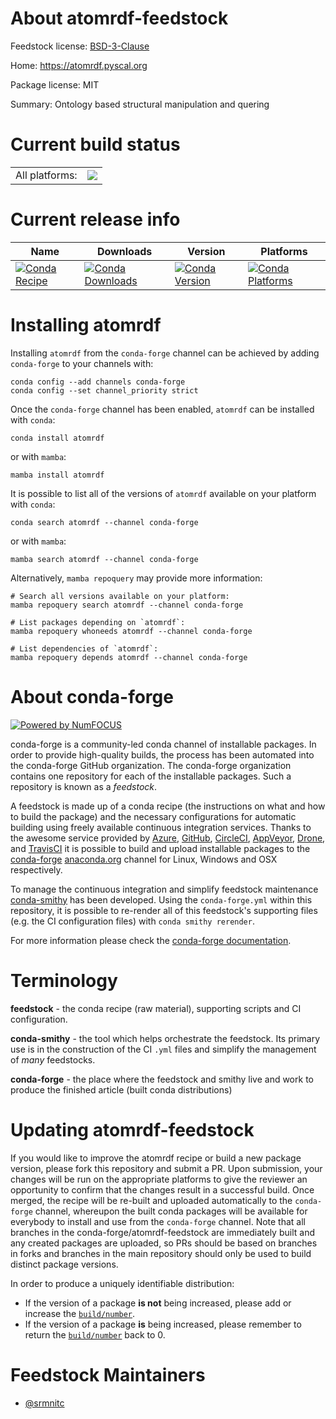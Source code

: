 About atomrdf-feedstock
=======================

Feedstock license: [BSD-3-Clause](https://github.com/conda-forge/pyscal-rdf-feedstock/blob/main/LICENSE.txt)

Home: https://atomrdf.pyscal.org

Package license: MIT

Summary: Ontology based structural manipulation and quering

Current build status
====================


<table><tr><td>All platforms:</td>
    <td>
      <a href="https://dev.azure.com/conda-forge/feedstock-builds/_build/latest?definitionId=19612&branchName=main">
        <img src="https://dev.azure.com/conda-forge/feedstock-builds/_apis/build/status/pyscal-rdf-feedstock?branchName=main">
      </a>
    </td>
  </tr>
</table>

Current release info
====================

| Name | Downloads | Version | Platforms |
| --- | --- | --- | --- |
| [![Conda Recipe](https://img.shields.io/badge/recipe-atomrdf-green.svg)](https://anaconda.org/conda-forge/atomrdf) | [![Conda Downloads](https://img.shields.io/conda/dn/conda-forge/atomrdf.svg)](https://anaconda.org/conda-forge/atomrdf) | [![Conda Version](https://img.shields.io/conda/vn/conda-forge/atomrdf.svg)](https://anaconda.org/conda-forge/atomrdf) | [![Conda Platforms](https://img.shields.io/conda/pn/conda-forge/atomrdf.svg)](https://anaconda.org/conda-forge/atomrdf) |

Installing atomrdf
==================

Installing `atomrdf` from the `conda-forge` channel can be achieved by adding `conda-forge` to your channels with:

```
conda config --add channels conda-forge
conda config --set channel_priority strict
```

Once the `conda-forge` channel has been enabled, `atomrdf` can be installed with `conda`:

```
conda install atomrdf
```

or with `mamba`:

```
mamba install atomrdf
```

It is possible to list all of the versions of `atomrdf` available on your platform with `conda`:

```
conda search atomrdf --channel conda-forge
```

or with `mamba`:

```
mamba search atomrdf --channel conda-forge
```

Alternatively, `mamba repoquery` may provide more information:

```
# Search all versions available on your platform:
mamba repoquery search atomrdf --channel conda-forge

# List packages depending on `atomrdf`:
mamba repoquery whoneeds atomrdf --channel conda-forge

# List dependencies of `atomrdf`:
mamba repoquery depends atomrdf --channel conda-forge
```


About conda-forge
=================

[![Powered by
NumFOCUS](https://img.shields.io/badge/powered%20by-NumFOCUS-orange.svg?style=flat&colorA=E1523D&colorB=007D8A)](https://numfocus.org)

conda-forge is a community-led conda channel of installable packages.
In order to provide high-quality builds, the process has been automated into the
conda-forge GitHub organization. The conda-forge organization contains one repository
for each of the installable packages. Such a repository is known as a *feedstock*.

A feedstock is made up of a conda recipe (the instructions on what and how to build
the package) and the necessary configurations for automatic building using freely
available continuous integration services. Thanks to the awesome service provided by
[Azure](https://azure.microsoft.com/en-us/services/devops/), [GitHub](https://github.com/),
[CircleCI](https://circleci.com/), [AppVeyor](https://www.appveyor.com/),
[Drone](https://cloud.drone.io/welcome), and [TravisCI](https://travis-ci.com/)
it is possible to build and upload installable packages to the
[conda-forge](https://anaconda.org/conda-forge) [anaconda.org](https://anaconda.org/)
channel for Linux, Windows and OSX respectively.

To manage the continuous integration and simplify feedstock maintenance
[conda-smithy](https://github.com/conda-forge/conda-smithy) has been developed.
Using the ``conda-forge.yml`` within this repository, it is possible to re-render all of
this feedstock's supporting files (e.g. the CI configuration files) with ``conda smithy rerender``.

For more information please check the [conda-forge documentation](https://conda-forge.org/docs/).

Terminology
===========

**feedstock** - the conda recipe (raw material), supporting scripts and CI configuration.

**conda-smithy** - the tool which helps orchestrate the feedstock.
                   Its primary use is in the construction of the CI ``.yml`` files
                   and simplify the management of *many* feedstocks.

**conda-forge** - the place where the feedstock and smithy live and work to
                  produce the finished article (built conda distributions)


Updating atomrdf-feedstock
==========================

If you would like to improve the atomrdf recipe or build a new
package version, please fork this repository and submit a PR. Upon submission,
your changes will be run on the appropriate platforms to give the reviewer an
opportunity to confirm that the changes result in a successful build. Once
merged, the recipe will be re-built and uploaded automatically to the
`conda-forge` channel, whereupon the built conda packages will be available for
everybody to install and use from the `conda-forge` channel.
Note that all branches in the conda-forge/atomrdf-feedstock are
immediately built and any created packages are uploaded, so PRs should be based
on branches in forks and branches in the main repository should only be used to
build distinct package versions.

In order to produce a uniquely identifiable distribution:
 * If the version of a package **is not** being increased, please add or increase
   the [``build/number``](https://docs.conda.io/projects/conda-build/en/latest/resources/define-metadata.html#build-number-and-string).
 * If the version of a package **is** being increased, please remember to return
   the [``build/number``](https://docs.conda.io/projects/conda-build/en/latest/resources/define-metadata.html#build-number-and-string)
   back to 0.

Feedstock Maintainers
=====================

* [@srmnitc](https://github.com/srmnitc/)

